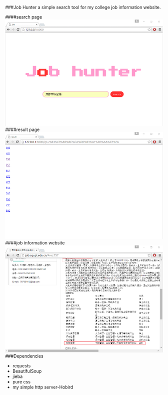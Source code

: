 ###Job Hunter
a simple search tool for my college job information website.

####search page
<img src='https://github.com/shennian/job_hunter/blob/master/sreenshots/1.png'></img>
####result page
<img src='https://github.com/shennian/job_hunter/blob/master/sreenshots/2.png'></img>
####job information website
<img src='https://github.com/shennian/job_hunter/blob/master/sreenshots/3.png'></img>
###Dependencies
+ requests
+ BeautifulSoup
+ jieba
+ pure css
+ my simple http server-Hobird
